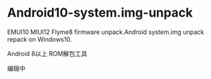 # Android10-system.img-unpack
EMUI10  MIUI12 Flyme8 firmware unpack.Android system.img unpack repack on Windows10.

Android 8以上 ROM解包工具

编辑中
